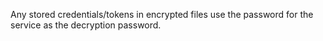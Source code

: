 Any stored credentials/tokens in encrypted files use the password for the service as the decryption password.

